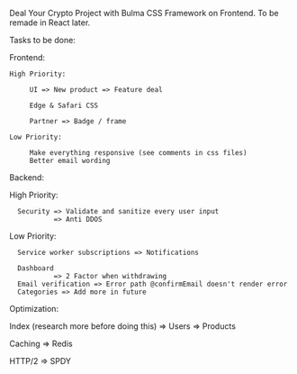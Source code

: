 Deal Your Crypto Project with Bulma CSS Framework on Frontend. To be remade in React later.

Tasks to be done:

Frontend:

    High Priority:

         UI => New product => Feature deal

         Edge & Safari CSS

         Partner => Badge / frame

    Low Priority:

         Make everything responsive (see comments in css files)
         Better email wording


Backend:

   High Priority:

      Security => Validate and sanitize every user input
               => Anti DDOS
      
   Low Priority:

      Service worker subscriptions => Notifications
      
      Dashboard 
               => 2 Factor when withdrawing                      
      Email verification => Error path @confirmEmail doesn't render error
      Categories => Add more in future

Optimization:

   Index (research more before doing this) => Users
                                           => Products

   Caching => Redis

   HTTP/2 => SPDY